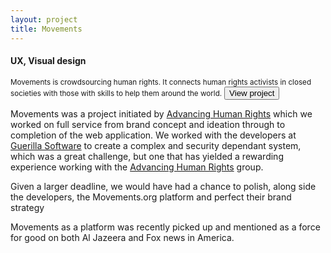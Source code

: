 ```yaml
---
layout: project
title: Movements
---
```


<div class="movements-banner banner"></div>

<section class="grid-container">
	<section class="grid-2 project-caption">
		<h4 class="montserrat">UX, Visual design</h4>
		<small>Movements is crowdsourcing human rights. It connects human rights activists in closed societies with those with skills to help them around the world.</small>
		<a href="http://movements.org" title="HouseTrip for Hosts">
			<button class="btn btn-2 btn-2c">View project</button>
		</a>
	</section>
	<section class="grid-4 project-copy">
		<p>Movements was a project initiated by <a href="http://www.advancinghumanrights.org">Advancing Human Rights</a> which we worked on full service from brand concept and ideation through to completion of the web application. We worked with the developers at <a href="http://guerillasoftware.net">Guerilla Software</a> to create a complex and security dependant system, which was a great challenge, but one that has yielded a rewarding experience working with the <a href="http://www.advancinghumanrights.org">Advancing Human Rights</a> group.</p>
		<p>Given a larger deadline, we would have had a chance to polish, along side the developers, the Movements.org platform and perfect their brand strategy</p>
		<p>Movements as a platform was recently picked up and mentioned as a force for good on both Al Jazeera and Fox news in America.</p>
	</section>
</section>
